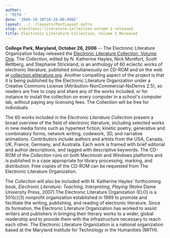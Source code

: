 ```yaml
---
author:
- 'MITH '
date: '2006-10-30T16:28:00.000Z'
layout: ../../layouts/PostLayout.astro
slug: electronic-literature-collection-volume-1-released
title: Electronic Literature Collection, Volume 1 Released
---
```


**College Park, Maryland, October 26, 2006** -- The Electronic Literature Organization today released the [Electronic Literature Collection, Volume One](http://collection.eliterature.org/). The _Collection_, edited by N. Katherine Hayles, Nick Montfort, Scott Rettberg, and Stephanie Strickland, is an anthology of 60 eclectic works of electronic literature, published simultaneously on CD-ROM and on the web at [collection.eliterature.org](http://collection.eliterature.org/). Another compelling aspect of the project is that it is being published by the Electronic Literature Organization under a Creative Commons License (Attribution-NonCommercial-NoDerivs 2.5), so readers are free to copy and share any of the works included, or for instance to install the collection on every computer in a school's computer lab, without paying any licensing fees. The Collection will be free for individuals.

The 60 works included in the _Electronic Literature Collection_ present a broad overview of the field of electronic literature, including selected works in new media forms such as hypertext fiction, kinetic poetry, generative and combinatory forms, network writing, codework, 3D, and narrative animations. Contributors include authors and artists from the USA, Canada, UK, France, Germany, and Australia. Each work is framed with brief editorial and author descriptions, and tagged with descriptive keywords. The CD-ROM of the _Collection_ runs on both Macintosh and Windows platforms and is published in a case appropriate for library processing, marking, and distribution. Free copies of the CD-ROM can be requested from The Electronic Literature Organization.

The _Collection_ will also be included with N. Katherine Hayles' forthcoming book, _Electronic Literature: Teaching, Interpreting, Playing_ (Notre Dame University Press, 2007).The Electronic Literature Organization (ELO) is a 501(c)(3) nonprofit organization established in 1999 to promote and facilitate the writing, publishing, and reading of electronic literature. Since its formation, the Electronic Literature Organization has worked to assist writers and publishers in bringing their literary works to a wider, global readership and to provide them with the infrastructure necessary to reach each other. The Electronic Literature Organization is a national organization based at the Maryland Institute for Technology in the Humanities (MITH).